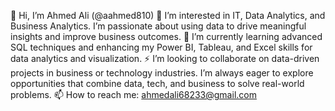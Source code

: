 👋 Hi, I’m Ahmed Ali (@aahmed810)
👀 I’m interested in IT, Data Analytics, and Business Analytics. I’m passionate about using data to drive meaningful insights and improve business outcomes.
🌱 I’m currently learning advanced SQL techniques and enhancing my Power BI, Tableau, and Excel skills for data analytics and visualization.
⚡ I’m looking to collaborate on data-driven projects in business or technology industries. I’m always eager to explore opportunities that combine data, tech, and business to solve real-world problems.
📫 How to reach me: ahmedali68233@gmail.com
